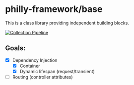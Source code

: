 # philly-framework/base

This is a class library providing independent building blocks.

[![Collection Pipeline](https://github.com/philly-framework/base/actions/workflows/collection.yml/badge.svg)](https://github.com/philly-framework/base/actions/workflows/collection.yml)

## Goals:

- [x] Dependency Injection
  - [x] Container
  - [x] Dynamic lifespan (request/transient)
- [ ] Routing (controller attributes)
